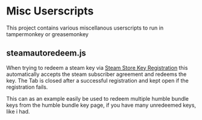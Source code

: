 # Misc Userscripts

This project contains various miscellanous userscripts to run in tampermonkey or greasemonkey

## steamautoredeem.js

When trying to redeem a steam key via [Steam Store Key Registration][0] this automatically accepts the steam subscriber agreement and redeems the key. The Tab is closed after a successful registration and kept open if the registration fails.

This can as an example easily be used to redeem multiple humble bundle keys from the humble bundle key page, if you have many unredeemed keys, like i had.


[0]: https://store.steampowered.com/account/registerkey?key=SOME-KEY-HERE
